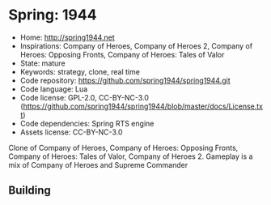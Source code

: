 # Spring: 1944

- Home: http://spring1944.net
- Inspirations: Company of Heroes, Company of Heroes 2, Company of Heroes: Opposing Fronts, Company of Heroes: Tales of Valor
- State: mature
- Keywords: strategy, clone, real time
- Code repository: https://github.com/spring1944/spring1944.git
- Code language: Lua
- Code license: GPL-2.0, CC-BY-NC-3.0 (https://github.com/spring1944/spring1944/blob/master/docs/License.txt)
- Code dependencies: Spring RTS engine
- Assets license: CC-BY-NC-3.0

Clone of Company of Heroes, Company of Heroes: Opposing Fronts, Company of Heroes: Tales of Valor, Company of Heroes 2.
Gameplay is a mix of Company of Heroes and Supreme Commander

## Building
